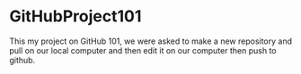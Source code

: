 # GitHubProject101
This my project on GitHub 101, we were asked to make a new repository and pull on our local computer and then edit it on our computer then push to github.
